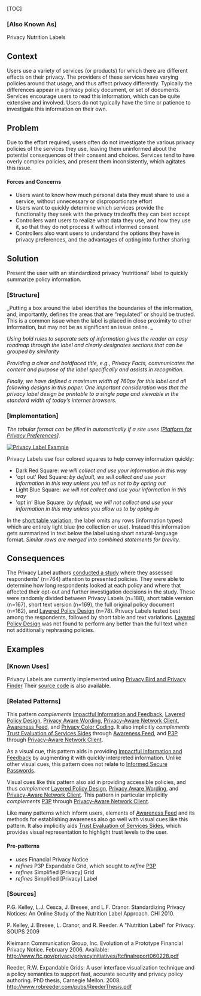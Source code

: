 [TOC]

### [Also Known As]
<!-- All other names the pattern is known by.-->

Privacy Nutrition Labels

## Context
<!-- The situations in which the pattern may apply.-->
<!-- Aspects which constrain the solution, but are not modified by it. They affect the impact of different forces.-->

Users use a variety of services (or products) for which there are different effects on their privacy. The providers of these services have varying policies around that usage, and thus affect privacy differently. Typically the differences appear in a privacy policy document, or set of documents. Services encourage users to read this information, which can be quite extensive and involved. Users do not typically have the time or patience to investigate this information on their own.

## Problem
<!-- The problem a pattern addresses, including a list of forces describing why a problem might be difficult to solve.-->

Due to the effort required, users often do not investigate the various privacy policies of the services they use, leaving them uninformed about the potential consequences of their consent and choices. Services tend to have overly complex policies, and present them inconsistently, which agitates this issue.

#### Forces and Concerns
<!-- Implications in this problem which affect the appropriateness of a solution, and are affected by this pattern.-->
<!-- Forces should be highly visible for easy reference, where less obvious a dedicated section is recommended.-->

- Users want to know how much personal data they must share to use a service, without unnecessary or disproportionate effort
- Users want to quickly determine which services provide the functionality they seek with the privacy tradeoffs they can best accept
- Controllers want users to realize what data they use, and how they use it, so that they do not process it without informed consent
- Controllers also want users to understand the options they have in privacy preferences, and the advantages of opting into further sharing

## Solution
<!-- A concise description of how the pattern addresses the problem.-->

Present the user with an standardized privacy 'nutritional' label to quickly summarize policy information.

### [Structure]
<!--A detailed specification of the structural aspects of the pattern. A class diagram if applicable.-->

_Putting a box around the label identifies the boundaries of the information, and, importantly, defines the areas that are “regulated” or should be trusted. This is a common issue when the label is placed in close proximity to other information, but may not be as significant an issue online. _

_Using bold rules to separate sets of information gives the reader an easy roadmap through the label and clearly designates sections that can be grouped by similarity_

_Providing a clear and boldfaced title, e.g., Privacy Facts, communicates the content and purpose of the label specifically and assists in recognition._

_Finally, we have defined a maximum width of 760px for this label and all following designs in this paper. One important consideration was that the privacy label design be printable to a single page and viewable in the standard width of today’s internet browsers._

### [Implementation]
<!--Guidelines for implementing the pattern; code fragments; suggested PETS; policy fragments.-->

_The tabular format can be filled in automatically if a site uses [[Platform  for  Privacy  Preferences](Platform-for-Privacy-Preferences)]_.

[![Privacy Label Example](/media/images/Privacy-Label.png)](https://cups.cs.cmu.edu/privacylabel-05-2009/current/1.php)

Privacy Labels use four colored squares to help convey information quickly:
- Dark Red Square: _we *will* collect and use your information in this way_
- 'opt out' Red Square: _by default, we *will* collect and use your information in this way unless you tell us not to by opting out_
- Light Blue Square: _we *will not* collect and use your information in this way_
- 'opt in' Blue Square: _by default, we *will not* collect and use your information in this way unless you allow us to by opting in_

In the [short table variation](https://cups.cs.cmu.edu/privacylabel-05-2009/current/2.php), the label omits any rows (information types) which are entirely light blue (no collection or use). Instead this information gets summarized in text below the label using short natural-language format. _Similar rows are merged into combined statements for brevity._

## Consequences
<!--The advantages (benefits) and disadvantages (liabilities) of applying the pattern.-->

The Privacy Label authors [conducted a study](https://www.cylab.cmu.edu/_files/pdfs/tech_reports/CMUCyLab09014.pdf) where they assessed respondents' (n=764) attention to presented policies. They were able to determine how long respondents looked at each policy and where that affected their opt-out and further investigation decisions in the study. These were randomly divided between Privacy Labels (n=188), short table version (n=167), short text version (n=169), the full original policy document (n=162), and [Layered Policy Design](Layered-policy-design) (n=78). Privacy Labels tested best among the respondents, followed by short table and text variations.  [Layered Policy Design](Layered-policy-design) was not found to perform any better than the full text when not additionally rephrasing policies.

<!--### [Constraints]-->
<!-- limitations as a consequence of applying the pattern.-->



## Examples
<!--Motivational example to see how the pattern is applied.-->

### [Known Uses]
<!-- Pointers to various applications of the pattern.-->

Privacy Labels are currently implemented using [Privacy Bird and Privacy Finder](http://www.privacyfinder.org) Their [source code](http://www.privacyfinder.org/dist/privacybird-source.tar.gz) is also available.

<!--## See Also-->
<!-- Any pointers to relevant information, not contained in the subfields below.-->



### [Related Patterns]
<!-- Supporting and conflicting patterns-->

This pattern _complements_ [Impactful Information and Feedback](Impactful-Information-and-Feedback), [Layered Policy Design](Layered-policy-design), [Privacy Aware Wording](Privacy-Aware-Wording), [Privacy-Aware Network Client](Privacy-aware-network-client), [Awareness Feed](Awareness-Feed), and [Privacy Color Coding](Privacy-Color-Coding). It also implicitly _complements_ [Trust Evaluation of Services Sides](Trust-Evaluation-of-Services-Sides) through [Awareness Feed](Awareness-Feed), and [P3P](Platform-for-Privacy-Preferences) through [Privacy-Aware Network Client](Privacy-aware-network-client).

As a visual cue, this pattern aids in providing [Impactful Information and Feedback](Impactful-Information-and-Feedback) by augmenting it with quickly interpreted information. Unlike other visual cues, this pattern does not relate to [Informed Secure Passwords](Informed-Secure-Passwords).

Visual cues like this pattern also aid in providing accessible policies, and thus _complement_ [Layered Policy Design](Layered-policy-design), [Privacy Aware Wording](Privacy-Aware-Wording), and [Privacy-Aware Network Client](Privacy-aware-network-client). This pattern in particular implicitly _complements_ [P3P](Platform-for-Privacy-Preferences) through [Privacy-Aware Network Client](Privacy-aware-network-client).

Like many patterns which inform users, elements of [Awareness Feed](Awareness-Feed) and its methods for establishing awareness also go well with visual cues like this pattern. It also implicitly aids [Trust Evaluation of Services Sides](Trust-Evaluation-of-Services-Sides), which provides visual representation to highlight trust levels to the user.

#### Pre-patterns
- _uses_ Financial Privacy Notice
- _refines_ P3P Expandable Grid, which sought to _refine_ [P3P](Platform-for-Privacy-Preferences)
- _refines_ Simplified [Privacy] Grid
- _refines_ Simplified [Privacy] Label

### [Sources]
<!-- References to the original source of the pattern.-->

P.G. Kelley, L.J. Cesca, J. Bresee, and L.F. Cranor. Standardizing Privacy Notices: An Online Study of the Nutrition Label Approach. CHI 2010.

P. Kelley, J. Bresee, L. Cranor, and R. Reeder. A "Nutrition Label" for Privacy. SOUPS 2009

Kleimann Communication Group, Inc. Evolution of a Prototype Financial Privacy Notice. February 2006. Available: http://www.ftc.gov/privacy/privacyinitiatives/ftcfinalreport060228.pdf

Reeder, R.W. Expandable Grids: A user interface visualization technique and a policy semantics to support fast, accurate security and privacy policy authoring. PhD thesis, Carnegie Mellon. 2008. http://www.robreeder.com/pubs/ReederThesis.pdf

<!--## General Comments-->
<!-- Separate discussion on the pattern.-->



<!--## Tags-->
<!-- User definable descriptors for additional correlation.-->